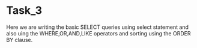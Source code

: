 # Task_3
Here we are writing the basic SELECT queries using select statement and  also uing the WHERE,OR,AND,LIKE operators and sorting using the ORDER BY clause. 
